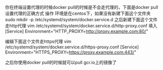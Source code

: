 你在终端设置代理的时候docker pull的时候是不会走代理的，下面是docker pull设置代理的正确方式
操作
环境是在centos下，如果没有新建下面这个文件夹
sudo mkdir -p /etc/systemd/system/docker.service.d
之后新建下面这个文件走http代理
vim /etc/systemd/system/docker.service.d/http-proxy.conf
填入
[Service]
Environment="HTTP_PROXY=http://proxy.example.com:80/"

编辑下面这个文件走https代理
vim /etc/systemd/system/docker.service.d/https-proxy.conf
[Service]
Environment="HTTPS_PROXY=https://proxy.example.com:443/"

之后你使用docker pull的时候就可以pull gcr.io上的镜像了

